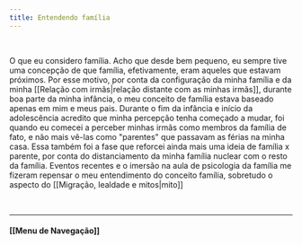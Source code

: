 ```yaml
---
title: Entendendo família
---
```

&nbsp;

O que eu considero família. Acho que desde bem pequeno, eu sempre tive uma concepção de que família, efetivamente, eram aqueles que estavam próximos. Por esse motivo, por conta da configuração da minha família e da minha [[Relação com irmãs|relação distante com as minhas irmãs]], durante boa parte da minha infância, o meu conceito de família estava baseado apenas em mim e meus pais. Durante o fim da infância e início da adolescência acredito que minha percepção tenha começado a mudar, foi quando eu comecei a perceber minhas irmãs como membros da família de fato, e não mais vê-las como "parentes" que passavam as férias na minha casa. Essa também foi a fase que reforcei ainda mais uma ideia de família x parente, por conta do distanciamento da minha família nuclear com o resto da família. Eventos recentes e o imersão na aula de psicologia da família me fizeram repensar o meu entendimento do conceito família, sobretudo o aspecto do [[Migração, lealdade e mitos|mito]]

&nbsp;
&nbsp;
&nbsp;
&nbsp;
&nbsp;
&nbsp;

----------------------

#### [[Menu de Navegação]]